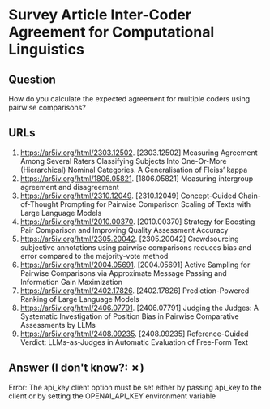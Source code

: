 # Survey Article Inter-Coder Agreement for Computational Linguistics

## Question

How do you calculate the expected agreement for multiple coders using pairwise comparisons?

## URLs

1. https://ar5iv.org/html/2303.12502. [2303.12502] Measuring Agreement Among Several Raters Classifying Subjects Into One-Or-More (Hierarchical) Nominal Categories. A Generalisation of Fleiss’ kappa
2. https://ar5iv.org/html/1806.05821. [1806.05821] Measuring intergroup agreement and disagreement
3. https://ar5iv.org/html/2310.12049. [2310.12049] Concept-Guided Chain-of-Thought Prompting for Pairwise Comparison Scaling of Texts with Large Language Models
4. https://ar5iv.org/html/2010.00370. [2010.00370] Strategy for Boosting Pair Comparison and Improving Quality Assessment Accuracy
5. https://ar5iv.org/html/2305.20042. [2305.20042] Crowdsourcing subjective annotations using pairwise comparisons reduces bias and error compared to the majority-vote method
6. https://ar5iv.org/html/2004.05691. [2004.05691] Active Sampling for Pairwise Comparisons via Approximate Message Passing and Information Gain Maximization
7. https://ar5iv.org/html/2402.17826. [2402.17826] Prediction-Powered Ranking of Large Language Models
8. https://ar5iv.org/html/2406.07791. [2406.07791] Judging the Judges: A Systematic Investigation of Position Bias in Pairwise Comparative Assessments by LLMs
9. https://ar5iv.org/html/2408.09235. [2408.09235] Reference-Guided Verdict: LLMs-as-Judges in Automatic Evaluation of Free-Form Text

## Answer (I don't know?: ✗)

Error: The api_key client option must be set either by passing api_key to the client or by setting the OPENAI_API_KEY environment variable